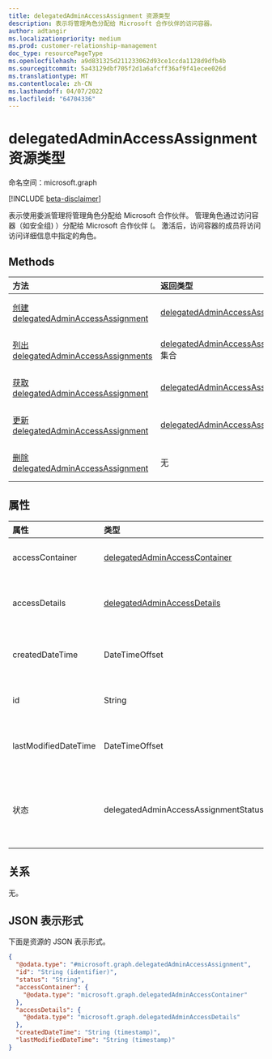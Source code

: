 ```yaml
---
title: delegatedAdminAccessAssignment 资源类型
description: 表示将管理角色分配给 Microsoft 合作伙伴的访问容器。
author: adtangir
ms.localizationpriority: medium
ms.prod: customer-relationship-management
doc_type: resourcePageType
ms.openlocfilehash: a9d831325d211233062d93ce1ccda1128d9dfb4b
ms.sourcegitcommit: 5a43129dbf705f2d1a6afcff36af9f41ecee026d
ms.translationtype: MT
ms.contentlocale: zh-CN
ms.lasthandoff: 04/07/2022
ms.locfileid: "64704336"
---
```

# <a name="delegatedadminaccessassignment-resource-type"></a>delegatedAdminAccessAssignment 资源类型

命名空间：microsoft.graph

[!INCLUDE [beta-disclaimer](../../includes/beta-disclaimer.md)]

表示使用委派管理将管理角色分配给 Microsoft 合作伙伴。 管理角色通过访问容器（如安全组) ）分配给 Microsoft 合作伙伴 (。 激活后，访问容器的成员将访问访问详细信息中指定的角色。

## <a name="methods"></a>Methods
|方法|返回类型|说明|
|:---|:---|:---|
|[创建 delegatedAdminAccessAssignment](../api/delegatedadminrelationship-post-accessassignments.md)|[delegatedAdminAccessAssignment](delegatedadminaccessassignment.md)|创建新的 **delegatedAdminAccessAssignment** 对象。|
|[列出 delegatedAdminAccessAssignments](../api/delegatedadminrelationship-list-accessassignments.md)|[delegatedAdminAccessAssignment](delegatedadminaccessassignment.md) 集合|获取 **delegatedAdminAccessAssignment** 对象及其属性的列表。|
|[获取 delegatedAdminAccessAssignment](../api/delegatedadminaccessassignment-get.md)|[delegatedAdminAccessAssignment](delegatedadminaccessassignment.md)|读取 **delegatedAdminAccessAssignment 对象的** 属性和关系。|
|[更新 delegatedAdminAccessAssignment](../api/delegatedadminaccessassignment-update.md)|[delegatedAdminAccessAssignment](delegatedadminaccessassignment.md)|更新 **delegatedAdminAccessAssignment** 对象的属性。|
|[删除 delegatedAdminAccessAssignment](../api/delegatedadminaccessassignment-delete.md)|无|删除 **delegatedAdminAccessAssignment** 对象。|

## <a name="properties"></a>属性
|属性|类型|说明|
|:---|:---|:---|
|accessContainer|[delegatedAdminAccessContainer](../resources/delegatedadminaccesscontainer.md)|分配成员访问权限的访问容器。 例如，安全组。|
|accessDetails|[delegatedAdminAccessDetails](../resources/delegatedadminaccessdetails.md)|访问详细信息，其中包含合作伙伴在客户租户中分配的管理角色的标识符。|
|createdDateTime|DateTimeOffset|以 ISO 8601 格式和 UTC 时间创建访问分配的日期和时间。 只读。|
|id|String|访问分配的唯一标识符。 只读。 继承自 [entity](../resources/entity.md)。|
|lastModifiedDateTime|DateTimeOffset|ISO 8601 中的日期和时间，以及上次修改此访问分配时的 UTC 时间。 只读。|
|状态|delegatedAdminAccessAssignmentStatus|访问分配的状态。 只读。 可能的值包括 `pending`、`active`、`deleting`、`deleted`、`error`、`unknownFutureValue`。|

## <a name="relationships"></a>关系
无。

## <a name="json-representation"></a>JSON 表示形式
下面是资源的 JSON 表示形式。
<!-- {
  "blockType": "resource",
  "@odata.type": "microsoft.graph.delegatedAdminAccessAssignment",
  "openType": false
}
-->
``` json
{
  "@odata.type": "#microsoft.graph.delegatedAdminAccessAssignment",
  "id": "String (identifier)",
  "status": "String",
  "accessContainer": {
    "@odata.type": "microsoft.graph.delegatedAdminAccessContainer"
  },
  "accessDetails": {
    "@odata.type": "microsoft.graph.delegatedAdminAccessDetails"
  },
  "createdDateTime": "String (timestamp)",
  "lastModifiedDateTime": "String (timestamp)"
}
```

